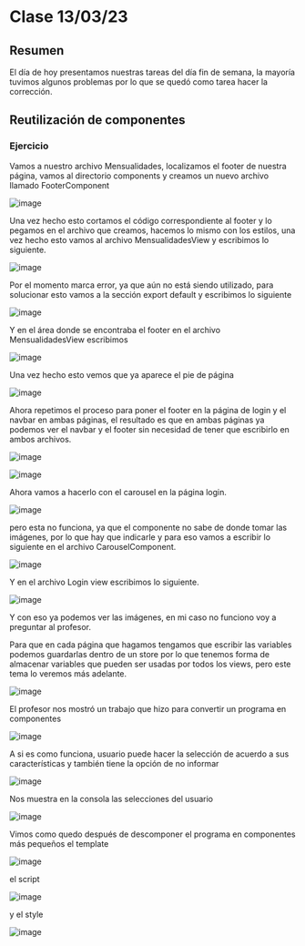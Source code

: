 # Clase 13/03/23 #
## Resumen ##
El día de hoy presentamos nuestras tareas del día fin de semana, la mayoría tuvimos algunos problemas por lo que se quedó como tarea hacer la corrección.

## Reutilización de componentes ##
### Ejercicio ###
Vamos a nuestro archivo Mensualidades, localizamos el footer de nuestra página, vamos al directorio components y creamos un nuevo archivo llamado FooterComponent

![image](https://user-images.githubusercontent.com/123017277/224897594-d07851ba-bf89-45fc-b10d-7584f44ce540.png)

Una vez hecho esto cortamos el código correspondiente al footer y lo pegamos en el archivo que creamos, hacemos lo mismo con los estilos, una vez hecho esto vamos al archivo MensualidadesView y escribimos lo siguiente.

![image](https://user-images.githubusercontent.com/123017277/224901451-a9d8e63b-3f0c-448c-91fb-abcb2683451e.png)

Por el momento marca error, ya que aún no está siendo utilizado, para solucionar esto vamos a la sección export default y escribimos lo siguiente

![image](https://user-images.githubusercontent.com/123017277/224902964-ec2ed0df-9443-46ab-987d-73e9ec6dd97a.png)

Y en el área donde se encontraba el footer en el archivo MensualidadesView escribimos

![image](https://user-images.githubusercontent.com/123017277/224905558-67bdf2cc-e08d-4c61-90b9-8ee08599dede.png)

Una vez hecho esto vemos que ya aparece el pie de página

![image](https://user-images.githubusercontent.com/123017277/224909427-e2b317bb-1c86-40c5-becd-5b5ee40e29c5.png)

Ahora repetimos el proceso para poner el footer en la página de login y el navbar en ambas páginas, el resultado es que en ambas páginas ya podemos ver el navbar y el footer sin necesidad de tener que escribirlo en ambos archivos.

![image](https://user-images.githubusercontent.com/123017277/224919157-3ec11551-351b-44c0-9841-b8b589a3cb12.png)

![image](https://user-images.githubusercontent.com/123017277/224919309-09233d80-7277-4052-be85-153ee21e7b25.png)

Ahora vamos a hacerlo con el carousel en la página login.

![image](https://user-images.githubusercontent.com/123017277/224923469-67486f0f-36b5-4924-b6cf-abb29acef944.png)

pero esta no funciona, ya que el componente no sabe de donde tomar las imágenes, por lo que hay que indicarle y para eso vamos a escribir lo siguiente en el archivo CarouselComponent.

![image](https://user-images.githubusercontent.com/123017277/224931024-3ad7b036-1460-4ea1-84ee-d41e31cdc228.png)

Y en el archivo Login view escribimos lo siguiente.

![image](https://user-images.githubusercontent.com/123017277/224931895-d0a8bc59-f1d4-41d6-b51d-4f6f88dfd390.png)

Y con eso ya podemos ver las imágenes, en mi caso no funciono voy a preguntar al profesor.

Para que en cada página que hagamos tengamos que escribir las variables podemos guardarlas dentro de un store por lo que tenemos forma de almacenar variables que pueden ser usadas por todos los views, pero este tema lo veremos más adelante.

![image](https://user-images.githubusercontent.com/123017277/224939673-ea687642-a912-4ec5-94e3-1e76dd6bf307.png)

El profesor nos mostró un trabajo que hizo para convertir un programa en componentes

![image](https://user-images.githubusercontent.com/123017277/224942149-ef2e242e-e2ae-4cac-980a-84b19ac2f76f.png)

A si es como funciona, usuario puede hacer la selección de acuerdo a sus características y también tiene la opción de no informar

![image](https://user-images.githubusercontent.com/123017277/224943405-ed4c7cdc-bae3-4feb-9a56-3fc73be254e2.png)

Nos muestra en la consola las selecciones del usuario

![image](https://user-images.githubusercontent.com/123017277/224942622-f3c3510a-7c04-4bdc-a82a-dd4cfa6c4013.png)

Vimos como quedo después de descomponer el programa en componentes más pequeños el template

![image](https://user-images.githubusercontent.com/123017277/224944381-37e819ad-59ab-4bf0-98a5-43a06890463a.png)

el script

![image](https://user-images.githubusercontent.com/123017277/224945770-bf9747f6-091f-4a02-aae0-5ef12c919643.png)

y el style

![image](https://user-images.githubusercontent.com/123017277/224946468-3e9a1ff8-13a3-4f58-966d-e17596f5b467.png)


